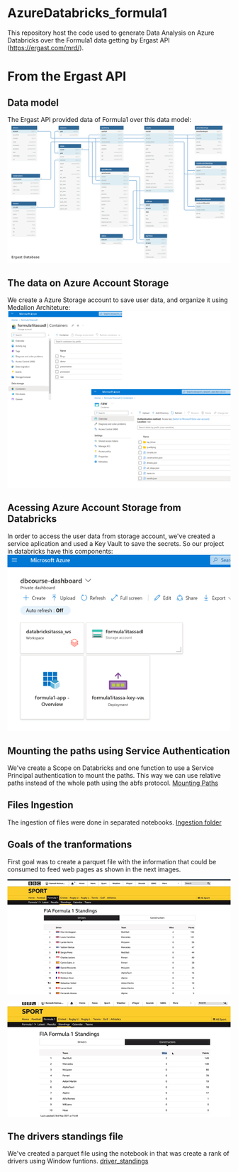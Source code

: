 # AzureDatabricks_formula1
This repository host the code used to generate Data Analysis on Azure Databricks over the Formula1 data getting by Ergast API (https://ergast.com/mrd/).

# From the Ergast API
## Data model
The Ergast API provided data of Formula1 over this data model:
![Ergast Database Model](utilities/ergast_db.png)

## The data on Azure Account Storage 
We create a Azure Storage account to save user data, and organize it using Medalion Architeture:
![Data in Azure Data Lake](utilities/data_azureDatalake.png)

## Acessing Azure Account Storage from Databricks
In order to access the user data from storage account, we've created a service aplication and used a Key Vault to save the secrets. So our project in databricks have this components:
![Component architetura on Azure](utilities/project_architeture.png)

## Mounting the paths using Service Authentication
We've create a Scope on Databricks and one function to use a Service Principal authentication to mount the paths. This way we can use relative paths instead of the whole path using the abfs protocol.
[Mounting Paths](environment/1.environment_mount_adls_containers_for_project)

## Files Ingestion
The ingestion of files were done in separated notebooks. 
[Ingestion folder](ingestion)

## Goals of the tranformations
First goal was to create a parquet file with the information that could be consumed to feed web pages as shown in the next images.

![Drivers Standings](utilities/drivers_standings.png)

![Constructors Standings](utilities/constructors_standings.png)

## The drivers standings file
We've created a parquet file using the notebook in that was create a rank of drivers using Window funtions. [driver_standings](transformation/1.transforming_driver_standing)

